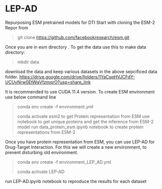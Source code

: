 # LEP-AD
Repurposing ESM pretrained models for DTI 
Start with cloning the ESM-2 Repor from 

>
> git clone https://github.com/facebookresearch/esm.git
>

Once you are in esm directory . To get the data use this to make data directory:
>
> mkdir data
>
download the data and keep various datasets in the above sepcificed data folder.
https://drive.google.com/drive/folders/1YaCspHVJCFdY-UCUyNrw0EtWqVfzmqrO?usp=share_link

It is recommended to use CUDA 11.4 version.
To create ESM environment use below command line
> conda env create -f environment.yml
> 
> conda activate esm2
to get Protein representation from ESM use notebook to get unique proteins and get the inference from ESM-2 model
run data_protein_esm.ipynb notebook to create protein representations from ESM-2

Once you have protein representation from ESM, you can use LEP-AD for Drug-Target Interaction.
For this we will create a new environment, to prevent disturbing old environment.

> conda env create -f environment_LEP_AD.yml
> 
> conda activate LEP-AD

run LEP-AD.ipynb notebook to reproduce the results for each dataset
